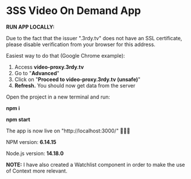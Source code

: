 # 3SS Video On Demand App



**RUN APP LOCALLY:**

Due to the fact that the issuer ".3rdy.tv" does not have an SSL certificate, please disable verification from your browser for this address.

Easiest way to do that (Google Chrome example):

1. Access **video-proxy.3rdy.tv**
2. Go to "**Advanced**"
3. Click on "**Proceed to video-proxy.3rdy.tv (unsafe)**"
4. **Refresh.** You should now get data from the server



Open the project in a new terminal and run:

**npm i**

**npm start**

The app is now live on "http://localhost:3000/" 🎉🎉🎉



NPM version: **6.14.15**

Node.js version: **14.18.0**



**NOTE:** I have also created a Watchlist component in order to make the use of Context more relevant.

